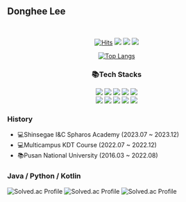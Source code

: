 <h2>Donghee Lee</h2><br>
<div align="center">

[![Hits](https://hits.seeyoufarm.com/api/count/incr/badge.svg?url=https%3A%2F%2Fgithub.com%2Fkklee0930%2Fhit-counter&count_bg=%232C3F49&title_bg=%2361BCFF&icon_color=%23E7E7E7&title=hits&edge_flat=false)](https://hits.seeyoufarm.com)
<a href="https://pseudocode0930.tistory.com/" target="_blank"><img src="https://img.shields.io/badge/Blog-000000?style=flat&logo=tistory&logoColor=white"/></a>
<a href="https://www.instagram.com/heeddong_2/" target="_blank"><img src="https://img.shields.io/badge/Instagram-E4405F?flat&logo=instagram&logoColor=white"/></a>
<a href='mailto:kklee0930@pusan.ac.kr' target="_blank"><img src="https://img.shields.io/badge/email-EA4335?style=flat&logo=Gmail&logoColor=white"/></a>

[![Top Langs](https://github-readme-stats.vercel.app/api/top-langs/?username=kklee0930&theme=nord&layout=compact)](https://github.com/kklee0930/github-readme-stats)﻿

<h3>📚Tech Stacks</h3>
<img src="https://img.shields.io/badge/JAVA-007396?style=for-the-badge&logo=java&logoColor=white">
<img src="https://img.shields.io/badge/python-3776AB?style=for-the-badge&logo=python&logoColor=white">
<img src="https://img.shields.io/badge/html5-E34F26?style=for-the-badge&logo=html5&logoColor=white">
<img src="https://img.shields.io/badge/css3-1572B6?style=for-the-badge&logo=css3&logoColor=white">
<img src="https://img.shields.io/badge/kotlin-7F52FF?style=for-the-badge&logo=kotlin&logoColor=white">
<br>
<img src="https://img.shields.io/badge/Spring boot-6DB33F?style=for-the-badge&logo=spring boot&logoColor=white">
<img src="https://img.shields.io/badge/redis-DC382D?style=for-the-badge&logo=redis&logoColor=white">
<img src="https://img.shields.io/badge/mysql-4479A1?style=for-the-badge&logo=mysql&logoColor=white">
<img src="https://img.shields.io/badge/django-092E20?style=for-the-badge&logo=django&logoColor=white">
<img src="https://img.shields.io/badge/git-F05032?style=for-the-badge&logo=git&logoColor=white">
</div>

### History
- 💻Shinsegae I&C Spharos Academy (2023.07 ~ 2023.12)
- 💻Multicampus KDT Course (2022.07 ~ 2022.12)
- 📚Pusan National University (2016.03 ~ 2022.08)

### Java / Python / Kotlin
![Solved.ac Profile](http://mazassumnida.wtf/api/v2/generate_badge?boj=kklee0930_2)
![Solved.ac Profile](http://mazassumnida.wtf/api/v2/generate_badge?boj=kklee0930)
![Solved.ac Profile](http://mazassumnida.wtf/api/v2/generate_badge?boj=kklee0930_kotlin)
